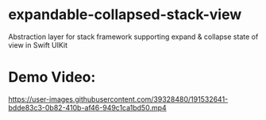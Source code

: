 # expandable-collapsed-stack-view
Abstraction layer for stack framework supporting expand &amp; collapse state of view in Swift UIKit 

# Demo Video:
https://user-images.githubusercontent.com/39328480/191532641-bdde83c3-0b82-410b-af46-949c1ca1bd50.mp4

